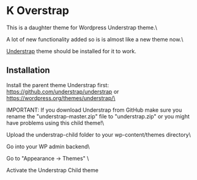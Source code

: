 # K Overstrap

This is a daughter theme for Wordpress Understrap theme.\

A lot of new functionality added so is is almost like a new theme now.\

<a href="https://github.com/understrap/understrap-child">Understrap</a> theme should be installed for it to work.  

## Installation
Install the parent theme Understrap first: https://github.com/understrap/understrap or https://wordpress.org/themes/understrap/\

IMPORTANT: If you download Understrap from GitHub make sure you rename the "understrap-master.zip" file to "understrap.zip" or you might have problems using this child theme!\

Upload the understrap-child folder to your wp-content/themes directory\

Go into your WP admin backend\

Go to "Appearance -> Themes"  \

Activate the Understrap Child theme  
